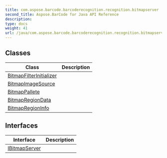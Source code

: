 ```yaml
---
title: com.aspose.barcode.barcoderecognition.recognition.bitmapserver
second_title: Aspose.BarCode for Java API Reference
description: 
type: docs
weight: 41
url: /java/com.aspose.barcode.barcoderecognition.recognition.bitmapserver/
---
```


## Classes

| Class | Description |
| --- | --- |
| [BitmapFilterInitializer](../com.aspose.barcode.barcoderecognition.recognition.bitmapserver/bitmapfilterinitializer) |  |
| [BitmapImageSource](../com.aspose.barcode.barcoderecognition.recognition.bitmapserver/bitmapimagesource) |  |
| [BitmapPallete](../com.aspose.barcode.barcoderecognition.recognition.bitmapserver/bitmappallete) |  |
| [BitmapRegionData](../com.aspose.barcode.barcoderecognition.recognition.bitmapserver/bitmapregiondata) |  |
| [BitmapRegionInfo](../com.aspose.barcode.barcoderecognition.recognition.bitmapserver/bitmapregioninfo) |  |

## Interfaces

| Interface | Description |
| --- | --- |
| [IBitmapServer](../com.aspose.barcode.barcoderecognition.recognition.bitmapserver/ibitmapserver) |  |
